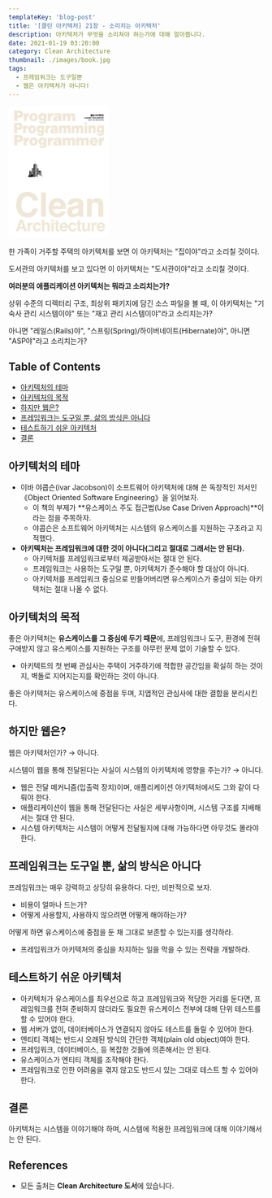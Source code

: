 ```yaml
---
templateKey: 'blog-post'
title: '[클린 아키텍처] 21장 - 소리치는 아키텍처'
description: 아키텍처가 무엇을 소리쳐야 하는가에 대해 알아봅니다.
date: 2021-01-19 03:20:00
category: Clean Architecture
thumbnail: ./images/book.jpg
tags:
  - 프레임워크는 도구일뿐
  - 웹은 아키텍처가 아니다!
---
```


![2020_retro_thumbnail](./images/book.jpg)

한 가족이 거주할 주택의 아키텍처를 보면 이 아키텍처는 "집이야"라고 소리칠 것이다.

도서관의 아키텍처를 보고 있다면 이 아키텍처는 "도서관이야"라고 소리칠 것이다.

**여러분의 애플리케이션 아키텍처는 뭐라고 소리치는가?**

상위 수준의 디렉터리 구조, 최상위 패키지에 담긴 소스 파일을 볼 때, 이 아키텍처는 "기숙사 관리 시스템이야" 또는 "재고 관리 시스템이야"라고 소리치는가?

아니면 "레일스(Rails)야", "스프링(Spring)/하이버네이트(Hibernate)야", 아니면 "ASP야"라고 소리치는가?

## Table of Contents

- [아키텍처의 테마](#아키텍처의-테마)
- [아키텍처의 목적](#아키텍처의-목적)
- [하지만 웹은?](#하지만-웹은)
- [프레임워크는 도구일 뿐, 삶의 방식은 아니다](#프레임워크는-도구일-뿐-삶의-방식은-아니다)
- [테스트하기 쉬운 아키텍처](#테스트하기-쉬운-아키텍처)
- [결론](#결론)

## 아키텍처의 테마

- 이바 야콥슨(ivar Jacobson)이 소프트웨어 아키텍처에 대해 쓴 독창적인 저서인 《Object Oriented Software Engineering》을 읽어보자.
  - 이 책의 부제가 **유스케이스 주도 접근법(Use Case Driven Approach)**이라는 점을 주목하자.
  - 야콥슨은 소프트웨어 아키텍처는 시스템의 유스케이스를 지원하는 구조라고 지적했다.
- **아키텍처는 프레임워크에 대한 것이 아니다(그리고 절대로 그래서는 안 된다).**
  - 아키텍처를 프레임워크로부터 제공받아서는 절대 안 된다.
  - 프레임워크는 사용하는 도구일 뿐, 아키텍처가 준수해야 할 대상이 아니다.
  - 아키텍처를 프레임워크 중심으로 만들어버리면 유스케이스가 중심이 되는 아키텍처는 절대 나올 수 없다.

## 아키텍처의 목적

좋은 아키텍처는 **유스케이스를 그 중심에 두기 때문**에, 프레임워크나 도구, 환경에 전혀 구애받지 않고 유스케이스를 지원하는 구조를 아무런 문제 없이 기술할 수 있다.

- 아키텍트의 첫 번째 관심사는 주택이 거주하기에 적합한 공간임을 확실히 하는 것이지, 벽돌로 지어지는지를 확인하는 것이 아니다.

좋은 아키텍처는 유스케이스에 중점을 두며, 지엽적인 관심사에 대한 결합을 분리시킨다.

## 하지만 웹은?

웹은 아키텍처인가? → 아니다.

시스템이 웹을 통해 전달된다는 사실이 시스템의 아키텍처에 영향을 주는가? → 아니다.

- 웹은 전달 메커니즘(입출력 장치)이며, 애플리케이션 아키텍처에서도 그와 같이 다뤄야 한다.
- 애플리케이션이 웹을 통해 전달된다는 사실은 세부사항이며, 시스템 구조를 지배해서는 절대 안 된다.
- 시스템 아키텍처는 시스템이 어떻게 전달될지에 대해 가능하다면 아무것도 몰라야 한다.

## 프레임워크는 도구일 뿐, 삶의 방식은 아니다

프레임워크는 매우 강력하고 상당히 유용하다. 다만, 비판적으로 보자.

- 비용이 얼마나 드는가?
- 어떻게 사용할지, 사용하지 않으려면 어떻게 해야하는가?

어떻게 하면 유스케이스에 중점을 둔 채 그대로 보존할 수 있는지를 생각하라.

- 프레임워크가 아키텍처의 중심을 차지하는 일을 막을 수 있는 전략을 개발하라.

## 테스트하기 쉬운 아키텍처

- 아키텍처가 유스케이스를 최우선으로 하고 프레임워크와 적당한 거리를 둔다면, 프레임워크를 전혀 준비하지 않더라도 필요한 유스케이스 전부에 대해 단위 테스트를 할 수 있어야 한다.
- 웹 서버가 없이, 데이터베이스가 연결되지 않아도 테스트를 돌릴 수 있어야 한다.
- 엔티티 객체는 반드시 오래된 방식의 간단한 객체(plain old object)여야 한다.
- 프레임워크, 데이터베이스, 등 복잡한 것들에 의존해서는 안 된다.
- 유스케이스가 엔티티 객체를 조작해야 한다.
- 프레임워크로 인한 어려움을 겪지 않고도 반드시 있는 그대로 테스트 할 수 있어야 한다.

## 결론

아키텍처는 시스템을 이야기해야 하며, 시스템에 적용한 프레임워크에 대해 이야기해서는 안 된다.

## References

- 모든 출처는 **Clean Architecture 도서**에 있습니다.
